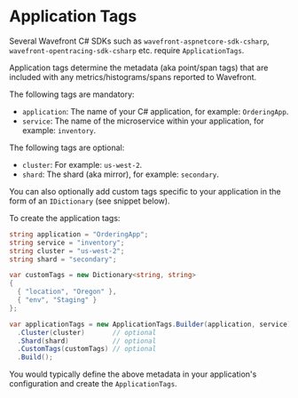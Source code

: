 ﻿# Application Tags

Several Wavefront C# SDKs such as `wavefront-aspnetcore-sdk-csharp`, `wavefront-opentracing-sdk-csharp` etc. require `ApplicationTags`.

Application tags determine the metadata (aka point/span tags) that are included with any metrics/histograms/spans reported to Wavefront.

The following tags are mandatory:
* `application`: The name of your C# application, for example: `OrderingApp`.
* `service`: The name of the microservice within your application, for example: `inventory`.

The following tags are optional:
* `cluster`: For example: `us-west-2`.
* `shard`: The shard (aka mirror), for example: `secondary`.

You can also optionally add custom tags specific to your application in the form of an `IDictionary` (see snippet below).

To create the application tags:
```csharp
string application = "OrderingApp";
string service = "inventory";
string cluster = "us-west-2";
string shard = "secondary";

var customTags = new Dictionary<string, string>
{
  { "location", "Oregon" },
  { "env", "Staging" }
};

var applicationTags = new ApplicationTags.Builder(application, service)
  .Cluster(cluster)       // optional
  .Shard(shard)           // optional
  .CustomTags(customTags) // optional
  .Build();
```

You would typically define the above metadata in your application's configuration and create the `ApplicationTags`.
